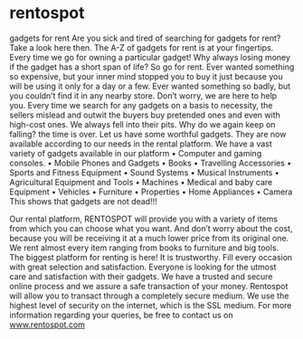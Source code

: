 # rentospot
gadgets for rent
Are you sick and tired of searching for gadgets for rent? Take a look here then. The A-Z of gadgets for rent is at your fingertips. Every time we go for owning a particular gadget! Why always losing money if the gadget has a short span of life? So go for rent. Ever wanted something so expensive, but your inner mind stopped you to buy it just because you will be using it only for a day or a few. Ever wanted something so badly, but you couldn’t find it in any nearby store. Don’t worry, we are here to help you.
Every time we search for any gadgets on a basis to necessity, the sellers mislead and outwit the buyers buy pretended ones and even with high-cost ones. We always fell into their pits. Why do we again keep on falling? the time is over. Let us have some worthful gadgets. They are now available according to our needs in the rental platform.
We have a vast variety of gadgets available in our platform
•	Computer and gaming consoles.
•	Mobile Phones and Gadgets
•	Books
•	Travelling Accessories
•	Sports and Fitness Equipment
•	Sound Systems
•	Musical Instruments
•	Agricultural Equipment and Tools
•	Machines
•	Medical and baby care Equipment
•	Vehicles
•	Furniture
•	Properties
•	Home Appliances
•	Camera
This shows that gadgets are not dead!!!

Our rental platform, RENTOSPOT will provide you with a variety of items from which you can choose what you want. And don’t worry about the cost, because you will be receiving it at a much lower price from its original one. We rent almost every item ranging from books to furniture and big tools.
The biggest platform for renting is here! It is trustworthy. Fill every occasion with great selection and satisfaction. Everyone is looking for the utmost care and satisfaction with their gadgets.
We have a trusted and secure online process and we assure a safe transaction of your money. Rentospot will allow you to transact through a completely secure medium. We use the highest level of security on the internet, which is the SSL medium.
For more information regarding your queries, be free to contact us on www.rentospot.com


